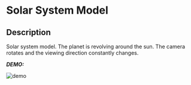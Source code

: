 # Solar System Model

## Description
Solar system model. The planet is revolving around the sun. The camera rotates and the viewing direction constantly changes.

***DEMO:***

![demo](https://user-images.githubusercontent.com/99044060/155865819-0f358bd3-3532-4c46-acd7-cd327d9d96bf.gif)
